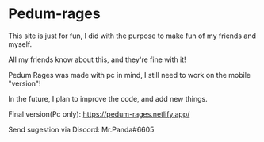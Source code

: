 # Pedum-rages
 This site is just for fun, I did with the purpose to make fun of my friends and myself.

All my friends know about this, and they're fine with it!

Pedum Rages was made with pc in mind, I still need to work on the mobile "version"!

In the future, I plan to improve the code, and add new things.

Final version(Pc only): https://pedum-rages.netlify.app/

Send sugestion via Discord: Mr.Panda#6605
